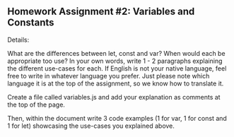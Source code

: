 ## Homework Assignment #2: Variables and Constants


Details:
 
What are the differences between let, const and var? When would each be appropriate too use? In your own words, write 1 - 2 paragraphs explaining the different use-cases for each. If English is not your native language, feel free to write in whatever language you prefer. Just please note which language it is at the top of the assignment, so we know how to translate it.

Create a file called variables.js and add your explanation as comments at the top of the page.

Then, within the document write 3 code examples (1 for var, 1 for const and 1 for let) showcasing the use-cases you explained above.
